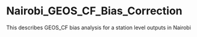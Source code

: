 # Nairobi_GEOS_CF_Bias_Correction
This describes GEOS_CF bias analysis for a station level outputs in Nairobi
